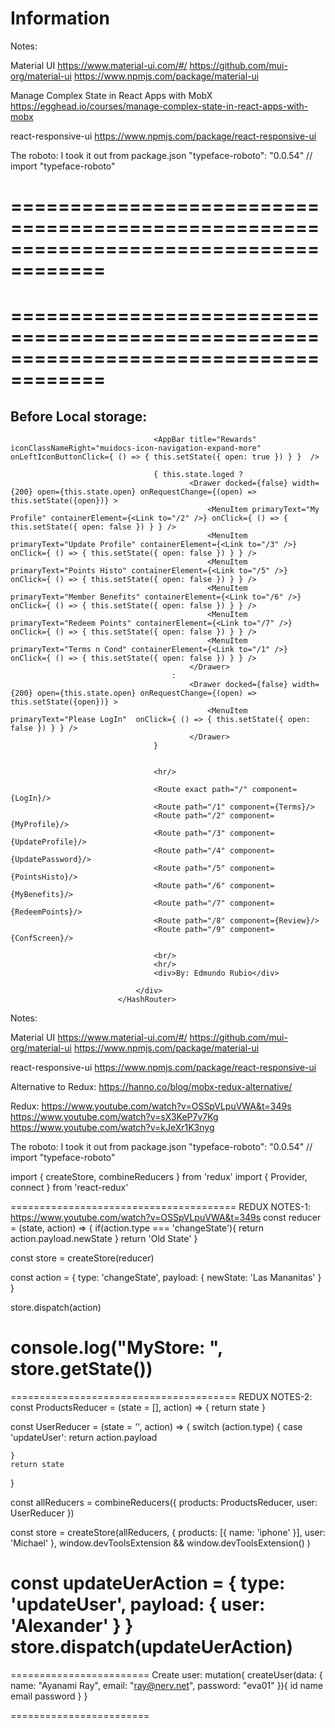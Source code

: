 # Information 

Notes:

Material UI
https://www.material-ui.com/#/
https://github.com/mui-org/material-ui
https://www.npmjs.com/package/material-ui



Manage Complex State in React Apps with MobX
https://egghead.io/courses/manage-complex-state-in-react-apps-with-mobx



react-responsive-ui
https://www.npmjs.com/package/react-responsive-ui





The roboto: I took it out from package.json
"typeface-roboto": "0.0.54"
// import "typeface-roboto"







======================================================================================
======================================================================================
======================================================================================
======================================================================================

Before Local storage:
-------------------------------------

<HashRouter>
                                <div >

                                    <AppBar title="Rewards" iconClassNameRight="muidocs-icon-navigation-expand-more" onLeftIconButtonClick={ () => { this.setState({ open: true }) } }  />

                                    { this.state.loged ? 
                                            <Drawer docked={false} width={200} open={this.state.open} onRequestChange={(open) => this.setState({open})} >
                                                <MenuItem primaryText="My Profile" containerElement={<Link to="/2" />} onClick={ () => { this.setState({ open: false }) } } />
                                                <MenuItem primaryText="Update Profile" containerElement={<Link to="/3" />} onClick={ () => { this.setState({ open: false }) } } />
                                                <MenuItem primaryText="Points Histo" containerElement={<Link to="/5" />} onClick={ () => { this.setState({ open: false }) } } />
                                                <MenuItem primaryText="Member Benefits" containerElement={<Link to="/6" />} onClick={ () => { this.setState({ open: false }) } } />
                                                <MenuItem primaryText="Redeem Points" containerElement={<Link to="/7" />} onClick={ () => { this.setState({ open: false }) } } />
                                                <MenuItem primaryText="Terms n Cond" containerElement={<Link to="/1" />} onClick={ () => { this.setState({ open: false }) } } />
                                            </Drawer>
                                        : 
                                            <Drawer docked={false} width={200} open={this.state.open} onRequestChange={(open) => this.setState({open})} >
                                                <MenuItem primaryText="Please LogIn"  onClick={ () => { this.setState({ open: false }) } } />
                                            </Drawer>
                                    }
                                
                            
                                    <hr/>
                            
                                    <Route exact path="/" component={LogIn}/>
                                    <Route path="/1" component={Terms}/>
                                    <Route path="/2" component={MyProfile}/>
                                    <Route path="/3" component={UpdateProfile}/>
                                    <Route path="/4" component={UpdatePassword}/>
                                    <Route path="/5" component={PointsHisto}/>
                                    <Route path="/6" component={MyBenefits}/>
                                    <Route path="/7" component={RedeemPoints}/>
                                    <Route path="/8" component={Review}/>
                                    <Route path="/9" component={ConfScreen}/>
            
                                    <br/>
                                    <hr/>
                                    <div>By: Edmundo Rubio</div>
                            
                                </div>
                            </HashRouter>



Notes:

Material UI
https://www.material-ui.com/#/
https://github.com/mui-org/material-ui
https://www.npmjs.com/package/material-ui



react-responsive-ui
https://www.npmjs.com/package/react-responsive-ui



Alternative to Redux:
https://hanno.co/blog/mobx-redux-alternative/


Redux:
https://www.youtube.com/watch?v=OSSpVLpuVWA&t=349s
https://www.youtube.com/watch?v=sX3KeP7v7Kg
https://www.youtube.com/watch?v=kJeXr1K3nyg


The roboto: I took it out from package.json
"typeface-roboto": "0.0.54"
// import "typeface-roboto"


import { createStore, combineReducers } from 'redux'
import { Provider, connect } from 'react-redux'

 <Provider store={store}>
 </Provider>

=======================================
REDUX NOTES-1: https://www.youtube.com/watch?v=OSSpVLpuVWA&t=349s
const reducer = (state, action) => {
    if(action.type === 'changeState'){
        return action.payload.newState
    }
    return 'Old State'
}

const store = createStore(reducer)



const action = {
    type: 'changeState',
    payload: { newState: 'Las Mananitas' }
}

store.dispatch(action)





console.log("MyStore: ", store.getState())
=======================================

=======================================
REDUX NOTES-2:
const ProductsReducer = (state = [], action) => {
    return state
}

const UserReducer = (state = '', action) => {
    switch (action.type) {
        case 'updateUser':
            return action.payload

    }
    return state
}


const allReducers = combineReducers({
    products: ProductsReducer,
    user: UserReducer
})


const store = createStore(allReducers, {
    products: [{ name: 'iphone' }],
    user: 'Michael'
    },
    window.devToolsExtension && window.devToolsExtension()
)


const updateUerAction = {
    type: 'updateUser',
    payload: { user: 'Alexander' }
}
store.dispatch(updateUerAction)
=======================================





========================
Create user:
mutation{
  createUser(data: { 
    		name: "Ayanami Ray", 
    		email: "ray@nerv.net", 
    		password: "eva01" }){
    id
    name
    email
    password
  }
}

========================